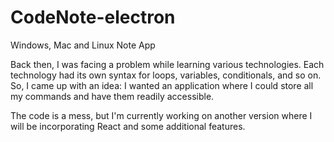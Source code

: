 # CodeNote-electron
Windows, Mac and Linux Note App

Back then, I was facing a problem while learning various technologies. Each technology had its own syntax for loops, variables, conditionals, and so on. So, I came up with an idea: I wanted an application where I could store all my commands and have them readily accessible.

The code is a mess, but I'm currently working on another version where I will be incorporating React and some additional features.
